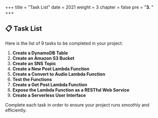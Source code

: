 +++
title = "Task List"
date = 2021
weight = 3
chapter = false
pre = "<b>3. </b>"
+++

## 📋 Task List

Here is the list of 9 tasks to be completed in your project:

1. **Create a DynamoDB Table**
2. **Create an Amazon S3 Bucket**
3. **Create an SNS Topic**
4. **Create a New Post Lambda Function**
5. **Create a Convert to Audio Lambda Function**
6. **Test the Functions**
7. **Create a Get Post Lambda Function**
8. **Expose the Lambda Function as a RESTful Web Service**
9. **Create a Serverless User Interface**

Complete each task in order to ensure your project runs smoothly and efficiently.

